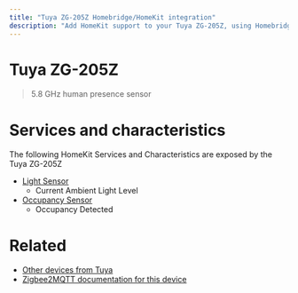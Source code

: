 ```yaml
---
title: "Tuya ZG-205Z Homebridge/HomeKit integration"
description: "Add HomeKit support to your Tuya ZG-205Z, using Homebridge, Zigbee2MQTT and homebridge-z2m."
---
```

<!---
This file has been GENERATED using src/docgen/docgen.ts
DO NOT EDIT THIS FILE MANUALLY!
-->
# Tuya ZG-205Z
> 5.8 GHz human presence sensor


# Services and characteristics
The following HomeKit Services and Characteristics are exposed by
the Tuya ZG-205Z

* [Light Sensor](../../sensors.md)
  * Current Ambient Light Level
* [Occupancy Sensor](../../sensors.md)
  * Occupancy Detected


# Related
* [Other devices from Tuya](../index.md#tuya)
* [Zigbee2MQTT documentation for this device](https://www.zigbee2mqtt.io/devices/ZG-205Z.html)
